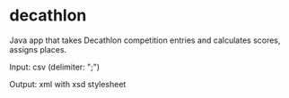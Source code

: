 # decathlon
Java app that takes Decathlon competition entries and calculates scores, assigns places.

Input: csv (delimiter: ";")

Output: xml with xsd stylesheet
